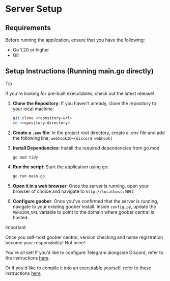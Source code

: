 # Server Setup

## Requirements
Before running the application, ensure that you have the following:

- Go 1.20 or higher
- Git

## Setup Instructions (Running main.go directly)

> [!TIP]
> If you're looking for pre-built executables, check out the latest release!

1. **Clone the Repository**:
   If you haven't already, clone the repository to your local machine:
   ```bash
   git clone <repository-url>
   cd <repository-directory>

2. **Create a `.env` file**:
    In the project root directory, create a .env file and add the following line:
    `webhookID={discord webhook}`

3. **Install Dependencies**:
    Install the required dependencies from go.mod
   ```bash
   go mod tidy
   ```

5. **Run the script**:
    Start the application using go:
   ```bash
   go run main.go
   ```

5. **Open it in a web browser**:
    Once the server is running, open your browser of choice and navigate to `http://localhost:9094`

6. **Configure goober**:
    Once you've confirmed that the server is running, navigate to your existing goober install. Inside `config.py`, update the `VERSION_URL` variable to point to the domain where goober central is hosted.

> [!IMPORTANT]  
> Once you self-host goober central, version checking and name registration become your responsibility! Not mine!

You're all set!
If you’d like to configure Telegram alongside Discord, refer to the instructions [here](https://github.com/WhatDidYouExpect/goober-central/blob/master/TELEGRAM.md).

Or if you'd like to compile it into an executable yourself, refer to these instructions [here](https://github.com/WhatDidYouExpect/goober-central/blob/master/COMPILING.md)
